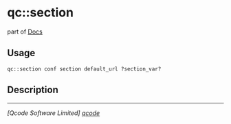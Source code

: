 qc::section
===========

part of [Docs](.)

Usage
-----
`qc::section conf section default_url ?section_var?`

Description
-----------


----------------------------------
*[Qcode Software Limited] [qcode]*

[qcode]: www.qcode.co.uk "Qcode Software"